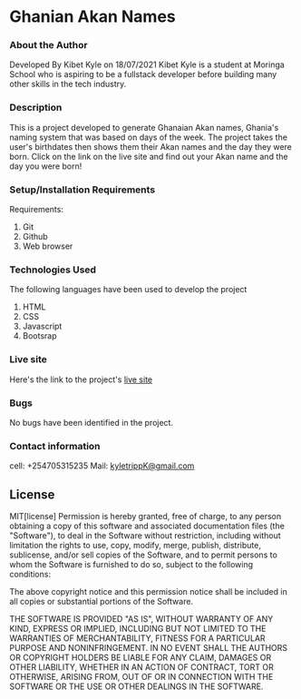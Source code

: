 # Ghanian Akan Names
### About the Author
 Developed By Kibet Kyle on 18/07/2021
Kibet Kyle is a student at Moringa School who  is aspiring to be a fullstack developer before building many other skills in the tech industry. 
### Description
This is a project developed to generate Ghanaian Akan names, Ghania's naming system that was based on days of the week. The project takes the user's birthdates then shows them their Akan names and the day they were born. Click on the link on the live site and find out your Akan name and the day you were born!
### Setup/Installation Requirements
Requirements:
    <ol>
        <li>Git</li>
        <li>Github</li>
        <li>Web browser</li>
    </ol>
### Technologies Used
The following languages have been used to develop the project
    <ol>
        <li>HTML</li>
        <li>CSS</li>
        <li>Javascript</li>
        <li>Bootsrap</li>
    </ol>

### Live site
Here's the link to the project's [live site](https://kyletrippk.github.io/Ghanian-Akan-Names/)

### Bugs
No bugs have been identified in the project.

### Contact information
cell:  +254705315235 
Mail: kyletrippK@gmail.com

## License
MIT[license]
Permission is hereby granted, free of charge, to any person obtaining a copy of this software and associated documentation files (the "Software"), to deal in the Software without restriction, including without limitation the rights to use, copy, modify, merge, publish, distribute, sublicense, and/or sell copies of the Software, and to permit persons to whom the Software is furnished to do so, subject to the following conditions:

The above copyright notice and this permission notice shall be included in all copies or substantial portions of the Software.

THE SOFTWARE IS PROVIDED "AS IS", WITHOUT WARRANTY OF ANY KIND, EXPRESS OR IMPLIED, INCLUDING BUT NOT LIMITED TO THE WARRANTIES OF MERCHANTABILITY, FITNESS FOR A PARTICULAR PURPOSE AND NONINFRINGEMENT. IN NO EVENT SHALL THE AUTHORS OR COPYRIGHT HOLDERS BE LIABLE FOR ANY CLAIM, DAMAGES OR OTHER LIABILITY, WHETHER IN AN ACTION OF CONTRACT, TORT OR OTHERWISE, ARISING FROM, OUT OF OR IN CONNECTION WITH THE SOFTWARE OR THE USE OR OTHER DEALINGS IN THE SOFTWARE.